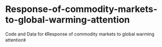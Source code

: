 # Response-of-commodity-markets-to-global-warming-attention
Code and Data for 《Response of commodity markets to global warming attention》
